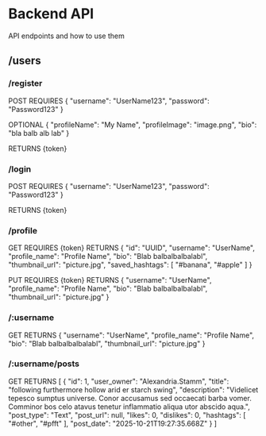 # Backend API 

API endpoints and how to use them

## /users

### /register
POST REQUIRES {
    "username": "UserName123",
    "password": "Password123"
}

OPTIONAL {
    "profileName": "My Name",
    "profileImage": "image.png",
    "bio": "bla balb alb lab"
}

RETURNS {token}

### /login 
POST REQUIRES {
    "username": "UserName123",
    "password": "Password123"
}

RETURNS {token}

### /profile
GET REQUIRES {token} 
RETURNS {
    "id": "UUID",
    "username": "UserName",
    "profile_name": "Profile Name",
    "bio": "Blab balbalbalbalabl",
    "thumbnail_url": "picture.jpg",
    "saved_hashtags": [
        "#banana",
        "#apple"
    ]
}

PUT REQUIRES {token}
RETURNS {
    "username": "UserName",
    "profile_name": "Profile Name",
    "bio": "Blab balbalbalbalabl",
    "thumbnail_url": "picture.jpg"
}

### /:username
GET 
RETURNS {
    "username": "UserName",
    "profile_name": "Profile Name",
    "bio": "Blab balbalbalbalabl",
    "thumbnail_url": "picture.jpg"
}

### /:username/posts
GET
RETURNS [
    {
        "id": 1,
        "user_owner": "Alexandria.Stamm",
        "title": "following furthermore hollow arid er starch swing",
        "description": "Videlicet tepesco sumptus universe. Conor accusamus sed occaecati barba vomer. Comminor bos celo atavus tenetur inflammatio aliqua utor abscido aqua.",
        "post_type": "Text",
        "post_url": null,
        "likes": 0,
        "dislikes": 0,
        "hashtags": [
            "#other",
            "#pfft"
        ],
        "post_date": "2025-10-21T19:27:35.668Z"
    }
]

